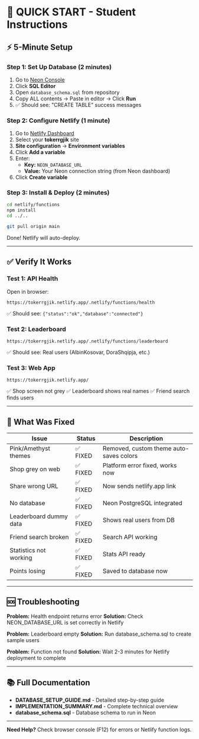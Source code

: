 # 🚀 QUICK START - Student Instructions

## ⚡ 5-Minute Setup

### Step 1: Set Up Database (2 minutes)
1. Go to [Neon Console](https://console.neon.tech/)
2. Click **SQL Editor**
3. Open `database_schema.sql` from repository
4. Copy ALL contents → Paste in editor → Click **Run**
5. ✅ Should see: "CREATE TABLE" success messages

### Step 2: Configure Netlify (1 minute)
1. Go to [Netlify Dashboard](https://app.netlify.com/)
2. Select your **tokerrgjik** site
3. **Site configuration** → **Environment variables**
4. Click **Add a variable**
5. Enter:
   - **Key:** `NEON_DATABASE_URL`
   - **Value:** Your Neon connection string (from Neon dashboard)
6. Click **Create variable**

### Step 3: Install & Deploy (2 minutes)
```bash
cd netlify/functions
npm install
cd ../..

git pull origin main
```

Done! Netlify will auto-deploy.

---

## ✅ Verify It Works

### Test 1: API Health
Open in browser:
```
https://tokerrgjik.netlify.app/.netlify/functions/health
```
✅ Should see: `{"status":"ok","database":"connected"}`

### Test 2: Leaderboard
```
https://tokerrgjik.netlify.app/.netlify/functions/leaderboard
```
✅ Should see: Real users (AlbinKosovar, DoraShqipja, etc.)

### Test 3: Web App
```
https://tokerrgjik.netlify.app/
```
✅ Shop screen not grey
✅ Leaderboard shows real names
✅ Friend search finds users

---

## 🎯 What Was Fixed

| Issue | Status | Description |
|-------|--------|-------------|
| Pink/Amethyst themes | ✅ FIXED | Removed, custom theme auto-saves colors |
| Shop grey on web | ✅ FIXED | Platform error fixed, works now |
| Share wrong URL | ✅ FIXED | Now sends netlify.app link |
| No database | ✅ FIXED | Neon PostgreSQL integrated |
| Leaderboard dummy data | ✅ FIXED | Shows real users from DB |
| Friend search broken | ✅ FIXED | Search API working |
| Statistics not working | ✅ FIXED | Stats API ready |
| Points losing | ✅ FIXED | Saved to database now |

---

## 🆘 Troubleshooting

**Problem:** Health endpoint returns error
**Solution:** Check NEON_DATABASE_URL is set correctly in Netlify

**Problem:** Leaderboard empty
**Solution:** Run database_schema.sql to create sample users

**Problem:** Function not found
**Solution:** Wait 2-3 minutes for Netlify deployment to complete

---

## 📚 Full Documentation

- **DATABASE_SETUP_GUIDE.md** - Detailed step-by-step guide
- **IMPLEMENTATION_SUMMARY.md** - Complete technical overview
- **database_schema.sql** - Database schema to run in Neon

---

**Need Help?** Check browser console (F12) for errors or Netlify function logs.

